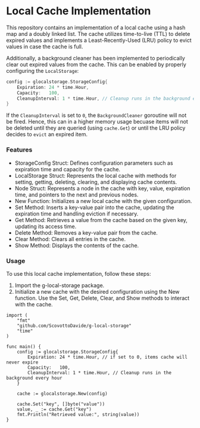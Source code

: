 # Local Cache Implementation
This repository contains an implementation of a local cache using a hash map and a doubly linked list. The cache utilizes time-to-live (TTL) to delete expired values and implements a Least-Recently-Used (LRU) policy to evict values in case the cache is full.

Additionally, a background cleaner has been implemented to periodically clear out expired values from the cache. This can be enabled by properly configuring the `LocalStorage`:

```go
config := glocalstorage.StorageConfig{
    Expiration: 24 * time.Hour,
    Capacity:   100,
    CleanupInterval: 1 * time.Hour, // Cleanup runs in the background every hour
}
```

If the `CleanupInterval` is set to `0`, the `BackgroundCleaner` goroutine will not be fired. Hence, this can in a higher memory usage becuase items will not be deleted until they are queried (using `cache.Get`) or until the LRU policy decides to `evict` an expired item.


### Features
- StorageConfig Struct: Defines configuration parameters such as expiration time and capacity for the cache.
- LocalStorage Struct: Represents the local cache with methods for setting, getting, deleting, clearing, and displaying cache contents.
- Node Struct: Represents a node in the cache with key, value, expiration time, and pointers to the next and previous nodes.
- New Function: Initializes a new local cache with the given configuration.
- Set Method: Inserts a key-value pair into the cache, updating the expiration time and handling eviction if necessary.
- Get Method: Retrieves a value from the cache based on the given key, updating its access time.
- Delete Method: Removes a key-value pair from the cache.
- Clear Method: Clears all entries in the cache.
- Show Method: Displays the contents of the cache.

### Usage
To use this local cache implementation, follow these steps:

1. Import the g-local-storage package.
2. Initialize a new cache with the desired configuration using the New function.
Use the Set, Get, Delete, Clear, and Show methods to interact with the cache.

```golang
import (
    "fmt"
    "github.com/ScovottoDavide/g-local-storage"
    "time"
)

func main() {
    config := glocalstorage.StorageConfig{
        Expiration: 24 * time.Hour, // if set to 0, items cache will never expire
        Capacity:   100,
        CleanupInterval: 1 * time.Hour, // Cleanup runs in the background every hour
    }

    cache := glocalstorage.New(config)

    cache.Set("key", []byte("value"))
    value, _ := cache.Get("key")
    fmt.Println("Retrieved value:", string(value))
}
```
